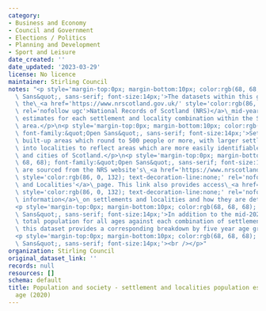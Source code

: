 ```yaml
---
category:
- Business and Economy
- Council and Government
- Elections / Politics
- Planning and Development
- Sport and Leisure
date_created: ''
date_updated: '2023-03-29'
license: No licence
maintainer: Stirling Council
notes: "<p style='margin-top:0px; margin-bottom:10px; color:rgb(68, 68, 68); font-family:&quot;Open\
  \ Sans&quot;, sans-serif; font-size:14px;'>The datasets within this group contain\
  \ the\_<a href='https://www.nrscotland.gov.uk/' style='color:rgb(86, 0, 132); text-decoration-line:none;'\
  \ rel='nofollow ugc'>National Records of Scotland (NRS)</a>\_mid-year population\
  \ estimates for each settlement and locality combination within the Stirling Council\
  \ area.</p>\n<p style='margin-top:0px; margin-bottom:10px; color:rgb(68, 68, 68);\
  \ font-family:&quot;Open Sans&quot;, sans-serif; font-size:14px;'>Settlements are\
  \ built-up areas which round to 500 people or more, with larger settlements divided\
  \ into localities to reflect areas which are more easily identifiable as the towns\
  \ and cities of Scotland.</p>\n<p style='margin-top:0px; margin-bottom:10px; color:rgb(68,\
  \ 68, 68); font-family:&quot;Open Sans&quot;, sans-serif; font-size:14px;'>The datasets\
  \ are sourced from the NRS website's\_<a href='https://www.nrscotland.gov.uk/statistics-and-data/statistics/statistics-by-theme/population/population-estimates/settlements-and-localities'\
  \ style='color:rgb(86, 0, 132); text-decoration-line:none;' rel='nofollow ugc'>Settlements\
  \ and Localities'</a>\_page. This link also provides access\_<a href='https://www.nrscotland.gov.uk/statistics-and-data/statistics/statistics-by-theme/population/population-estimates/special-area-population-estimates/settlements-and-localities/background-information'\
  \ style='color:rgb(86, 0, 132); text-decoration-line:none;' rel='nofollow ugc'>background\
  \ information</a>\_on settlements and localities and how they are determined.</p>\n\
  <p style='margin-top:0px; margin-bottom:10px; color:rgb(68, 68, 68); font-family:&quot;Open\
  \ Sans&quot;, sans-serif; font-size:14px;'>In addition to the mid-2020 estimated\
  \ total population for all ages against each combination of settlement and locality,\
  \ this dataset provides a corresponding breakdown by five year age groups.</p>\n\
  <p style='margin-top:0px; margin-bottom:10px; color:rgb(68, 68, 68); font-family:&quot;Open\
  \ Sans&quot;, sans-serif; font-size:14px;'><br /></p>"
organization: Stirling Council
original_dataset_link: ''
records: null
resources: []
schema: default
title: Population and society - settlement and localities population estimates by
  age (2020)
---
```

